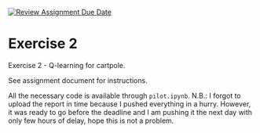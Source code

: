 [![Review Assignment Due Date](https://classroom.github.com/assets/deadline-readme-button-22041afd0340ce965d47ae6ef1cefeee28c7c493a6346c4f15d667ab976d596c.svg)](https://classroom.github.com/a/jAhWf3cy)
# Exercise 2
Exercise 2 - Q-learning for cartpole.

See assignment document for instructions.

All the necessary code is available through ```pilot.ipynb```. N.B.: I forgot to upload the report in time because I pushed everything in a hurry. However, it was ready to go before the deadline and I am pushing it the next day with only few hours of delay, hope this is not a problem.
